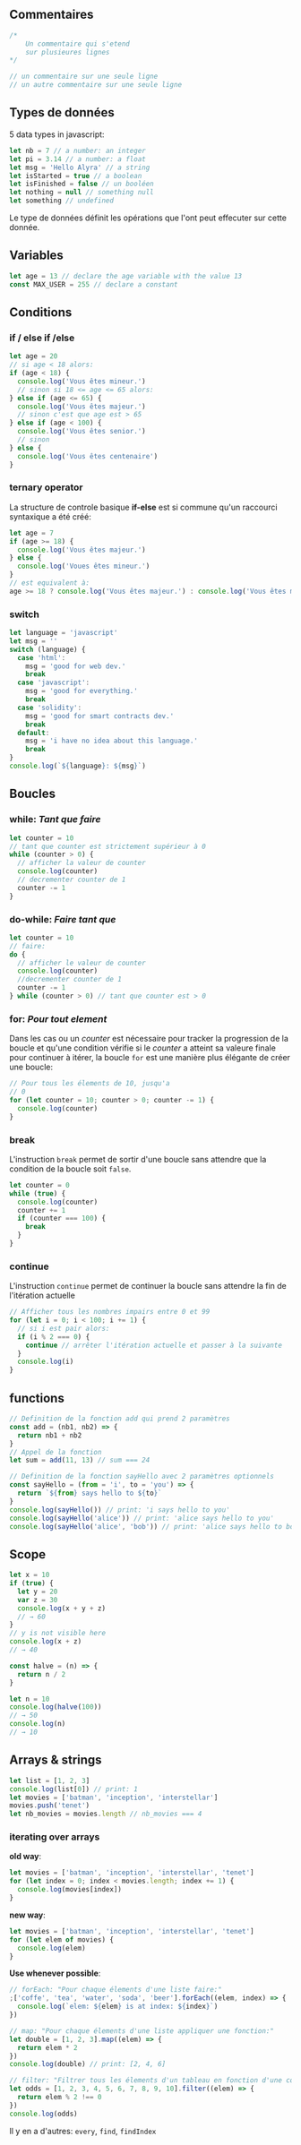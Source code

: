 ## **Commentaires**

```js
/*  
    Un commentaire qui s'etend
    sur plusieures lignes
*/

// un commentaire sur une seule ligne
// un autre commentaire sur une seule ligne
```

## **Types de données**

5 data types in javascript:

```js
let nb = 7 // a number: an integer
let pi = 3.14 // a number: a float
let msg = 'Hello Alyra' // a string
let isStarted = true // a boolean
let isFinished = false // un booléen
let nothing = null // something null
let something // undefined
```

Le type de données définit les opérations que l'ont peut effecuter sur cette donnée.

## **Variables**

```js
let age = 13 // declare the age variable with the value 13
const MAX_USER = 255 // declare a constant
```

## **Conditions**

### **if / else if /else**

```js
let age = 20
// si age < 18 alors:
if (age < 18) {
  console.log('Vous êtes mineur.')
  // sinon si 18 <= age <= 65 alors:
} else if (age <= 65) {
  console.log('Vous êtes majeur.')
  // sinon c'est que age est > 65
} else if (age < 100) {
  console.log('Vous êtes senior.')
  // sinon
} else {
  console.log('Vous êtes centenaire')
}
```

### **ternary operator**

La structure de controle basique **if-else** est si commune qu'un raccourci syntaxique a été créé:

```js
let age = 7
if (age >= 18) {
  console.log('Vous êtes majeur.')
} else {
  console.log('Voues êtes mineur.')
}
// est equivalent à:
age >= 18 ? console.log('Vous êtes majeur.') : console.log('Vous êtes mineur.')
```

### **switch**

```js
let language = 'javascript'
let msg = ''
switch (language) {
  case 'html':
    msg = 'good for web dev.'
    break
  case 'javascript':
    msg = 'good for everything.'
    break
  case 'solidity':
    msg = 'good for smart contracts dev.'
    break
  default:
    msg = 'i have no idea about this language.'
    break
}
console.log(`${language}: ${msg}`)
```

## **Boucles**

### **while: _Tant que faire_**

```js
let counter = 10
// tant que counter est strictement supérieur à 0
while (counter > 0) {
  // afficher la valeur de counter
  console.log(counter)
  // decrementer counter de 1
  counter -= 1
}
```

### **do-while: _Faire tant que_**

```js
let counter = 10
// faire:
do {
  // afficher le valeur de counter
  console.log(counter)
  //decrementer counter de 1
  counter -= 1
} while (counter > 0) // tant que counter est > 0
```

### **for: _Pour tout element_**

Dans les cas ou un _counter_ est nécessaire pour tracker la progression de la boucle et qu'une condition vérifie si le _counter_ a atteint sa valeure finale pour continuer à itérer, la boucle `for` est une manière plus élégante de créer une boucle:

```js
// Pour tous les élements de 10, jusqu'a
// 0
for (let counter = 10; counter > 0; counter -= 1) {
  console.log(counter)
}
```

### **break**

L'instruction `break` permet de sortir d'une boucle sans attendre que la condition de la boucle soit `false`.

```js
let counter = 0
while (true) {
  console.log(counter)
  counter += 1
  if (counter === 100) {
    break
  }
}
```

### **continue**

L'instruction `continue` permet de continuer la boucle sans attendre la fin de l'itération actuelle

```js
// Afficher tous les nombres impairs entre 0 et 99
for (let i = 0; i < 100; i += 1) {
  // si i est pair alors:
  if (i % 2 === 0) {
    continue // arrêter l'itération actuelle et passer à la suivante
  }
  console.log(i)
}
```

## **functions**

```js
// Definition de la fonction add qui prend 2 paramètres
const add = (nb1, nb2) => {
  return nb1 + nb2
}
// Appel de la fonction
let sum = add(11, 13) // sum === 24

// Definition de la fonction sayHello avec 2 paramètres optionnels
const sayHello = (from = 'i', to = 'you') => {
  return `${from} says hello to ${to}`
}
console.log(sayHello()) // print: 'i says hello to you'
console.log(sayHello('alice')) // print: 'alice says hello to you'
console.log(sayHello('alice', 'bob')) // print: 'alice says hello to bob'
```

## **Scope**

```js
let x = 10
if (true) {
  let y = 20
  var z = 30
  console.log(x + y + z)
  // → 60
}
// y is not visible here
console.log(x + z)
// → 40
```

```js
const halve = (n) => {
  return n / 2
}

let n = 10
console.log(halve(100))
// → 50
console.log(n)
// → 10
```

## **Arrays & strings**

```js
let list = [1, 2, 3]
console.log(list[0]) // print: 1
let movies = ['batman', 'inception', 'interstellar']
movies.push('tenet')
let nb_movies = movies.length // nb_movies === 4
```

### **iterating over arrays**

**old way**:

```js
let movies = ['batman', 'inception', 'interstellar', 'tenet']
for (let index = 0; index < movies.length; index += 1) {
  console.log(movies[index])
}
```

**new way**:

```js
let movies = ['batman', 'inception', 'interstellar', 'tenet']
for (let elem of movies) {
  console.log(elem)
}
```

**Use whenever possible**:

```js
// forEach: "Pour chaque élements d'une liste faire:"
;['coffe', 'tea', 'water', 'soda', 'beer'].forEach((elem, index) => {
  console.log(`elem: ${elem} is at index: ${index}`)
})
```

```js
// map: "Pour chaque élements d'une liste appliquer une fonction:"
let double = [1, 2, 3].map((elem) => {
  return elem * 2
})
console.log(double) // print: [2, 4, 6]
```

```js
// filter: "Filtrer tous les élements d'un tableau en fonction d'une condition"
let odds = [1, 2, 3, 4, 5, 6, 7, 8, 9, 10].filter((elem) => {
  return elem % 2 !== 0
})
console.log(odds)
```

Il y en a d'autres: `every`, `find`, `findIndex`
